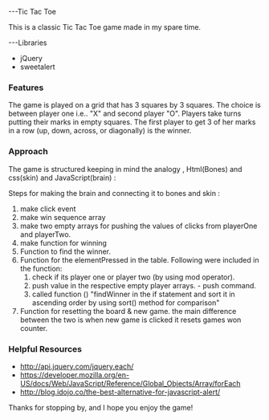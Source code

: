 ---Tic Tac Toe

This is a classic Tic Tac Toe game made in my spare time. 

---Libraries

* jQuery
* sweetalert

### __Features__

The game is played on a grid that has 3 squares by 3 squares.
The choice is between player one i.e.. "X" and second player "O".
Players take turns putting their marks in empty squares.
The first player to get 3 of her marks in a row
(up, down, across, or diagonally) is the winner.


### __Approach__

The game is structured keeping in mind the analogy , Html(Bones) and css(skin) and JavaScript(brain) :

Steps for making the brain and connecting it to bones and skin :

1. make click event
2. make win sequence array
3. make two empty arrays for pushing the values of clicks from playerOne and playerTwo.
4. make function for winning
5. Function to find the winner.
6. Function for the elementPressed in the table. Following were included in the function:
    1. check if its player one or player two (by using mod operator).
    2. push value in the respective empty player arrays. - push command.
    3. called function () "findWinner in the if statement and sort it in ascending order by using sort() method for comparison"
7. Function for resetting the board & new game. the main difference between the two is when new game is clicked it resets games won counter.


### __Helpful Resources__

* http://api.jquery.com/jquery.each/
* https://developer.mozilla.org/en-US/docs/Web/JavaScript/Reference/Global_Objects/Array/forEach
* http://blog.idojo.co/the-best-alternative-for-javascript-alert/

Thanks for stopping by, and I hope you enjoy the game!
